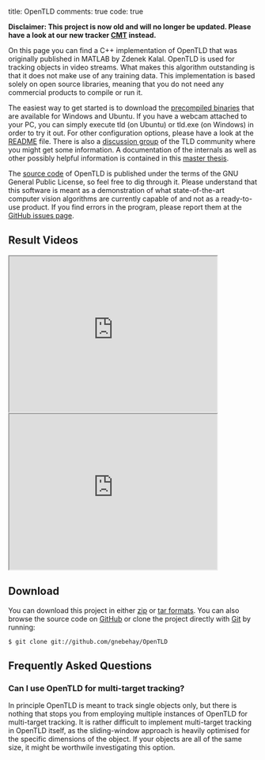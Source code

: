 title: OpenTLD
comments: true
code: true

**Disclaimer: This project is now old and will no longer be updated. Please have a look at our new tracker [CMT](/cmt) instead.**

On this page you can find a C++ implementation of OpenTLD that was originally published in MATLAB by Zdenek Kalal. OpenTLD is used for
tracking objects in video streams. What makes this algorithm outstanding is that it does not make use of any training
data. This implementation is based solely on open source libraries, meaning that you do not need any commercial
products to compile or run it.

The easiest way to get started is to download the [precompiled binaries][1] that are available for Windows and Ubuntu.
If you have a webcam attached to your PC, you can simply execute tld (on Ubuntu) or tld.exe (on Windows) in order to
try it out. For other configuration options, please have a look at the [README][2] file. There is also a [discussion group][3] of the TLD community where you might get some information.
A documentation of the internals as well as other possibly helpful information is contained in this [master thesis](/publications/master_thesis/master_thesis.pdf).

The [source code](#download) of OpenTLD is published under the terms of the GNU General Public License, so feel free to dig through it.
Please understand that this software is meant as a demonstration of what state-of-the-art computer vision algorithms are currently
capable of and not as a ready-to-use product. If you find errors in the program, please report them at the [GitHub issues page][4].

## Result Videos

<iframe class="youtube" width="420" height="315" src="http://www.youtube.com/embed/PCx2tFeHPiQ"></iframe>
<iframe class="youtube" width="420" height="315" src="http://www.youtube.com/embed/qcw_R6wCG6E"></iframe>

## Download

You can download this project in either [zip][5] or [tar formats][6].
You can also browse the source code on [GitHub][2] or clone the project directly with [Git][7] by running:

```
$ git clone git://github.com/gnebehay/OpenTLD
```

## Frequently Asked Questions

### Can I use OpenTLD for multi-target tracking?</h3>
In principle OpenTLD is meant to track single objects only,
but there is nothing that stops you from employing multiple instances of OpenTLD for multi-target tracking.
It is rather difficult to implement multi-target tracking in OpenTLD itself,
as the sliding-window approach is heavily optimised for the specific dimensions of the object.
If your objects are all of the same size, it might be worthwile investigating this option.

[1]: https://github.com/gnebehay/OpenTLD/downloads
[2]: https://github.com/gnebehay/OpenTLD 
[3]: http://groups.google.com/group/opentld
[4]: https://github.com/gnebehay/OpenTLD/issues
[5]: https://github.com/gnebehay/OpenTLD/zipball/master
[6]: https://github.com/gnebehay/OpenTLD/tarball/master
[7]: http://git-scm.com
